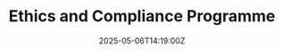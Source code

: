 ---
title: Ethics and Compliance Programme
linkTitle: Ethics and Compliance Programme
date: '2025-05-06T14:19:00Z'
weight: 1
description: GitLab is committed to ethical behavior and compliance with laws, emphasizing
  individual responsibility among team members. The Ethics and Compliance Program
  includes training, reporting mechanisms, and a framework to ensure adherence to
  Compliance Standards and promote a culture of integrity.
draft: false
ref: ethics-and-compliance-programme
---